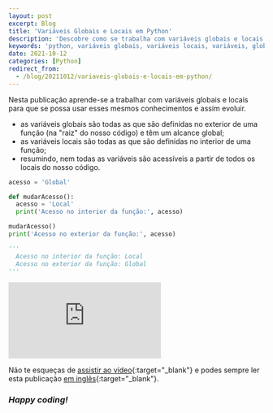```yaml
---
layout: post
excerpt: Blog
title: 'Variáveis Globais e Locais em Python'
description: 'Descobre como se trabalha com variáveis globais e locais na linguagem de programação Python. Obtém respostas às tuas dúvidas com a teoria e os exemplos apresentados.'
keywords: 'python, variáveis globais, variáveis locais, variáveis, globais, locais, variável, publicação'
date: 2021-10-12
categories: [Python]
redirect_from:
  - /blog/20211012/variaveis-globais-e-locais-em-python/
---
```


Nesta publicação aprende-se a trabalhar com variáveis globais e locais para que se possa usar esses mesmos conhecimentos e assim evoluir.

- as variáveis globais são todas as que são definidas no exterior de uma função (na "raiz" do nosso código) e têm um alcance global;
- as variáveis locais são todas as que são definidas no interior de uma função;
- resumindo, nem todas as variáveis são acessíveis a partir de todos os locais do nosso código.

```python
acesso = 'Global'

def mudarAcesso():
  acesso = 'Local'
  print('Acesso no interior da função:', acesso)

mudarAcesso()
print('Acesso no exterior da função:', acesso)

'''
  Acesso no interior da função: Local
  Acesso no exterior da função: Global
'''
```

<div class="video-container">
  <iframe src="https://www.youtube.com/embed/K6-_AwbMk34" frameborder="0" allowfullscreen></iframe>
</div>

Não te esqueças de [assistir ao vídeo](https://youtu.be/K6-_AwbMk34){:target="\_blank"} e podes sempre ler esta publicação [em inglês](https://nelsonsilvadev.com/blog/global-and-local-variables-in-python/){:target="\_blank"}.

### _Happy coding!_
